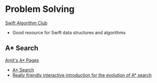# Problem Solving

[Swift Algorithm Club](https://github.com/raywenderlich/swift-algorithm-club)

* Good resource for Swift data structures and algorithms

## A* Search

[Amit's A* Pages](http://theory.stanford.edu/~amitp/GameProgramming/)

* [A* Search](http://theory.stanford.edu/~amitp/GameProgramming/AStarComparison.html)
* [Really friendly interactive introduction for the evolution of A* search](https://www.redblobgames.com/pathfinding/a-star/introduction.html)
